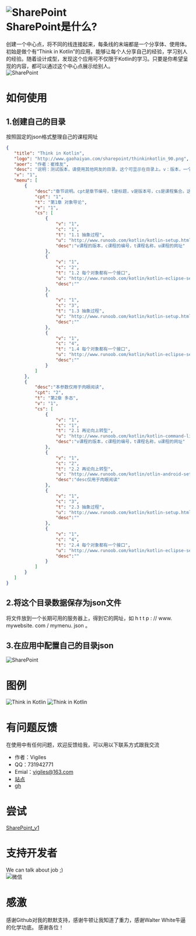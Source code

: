 ![SharePoint](splogo.png)<br/>
SharePoint是什么?
====
创建一个中心点，将不同的线连接起来，每条线的末端都是一个分享体、使用体。
初始是做个有“Think in Kotlin”的应用，能够让每个人分享自己的经验，学习别人的经验。随着设计成型，发现这个应用可不仅限于Kotlin的学习。只要是你希望呈现的内容，都可以通过这个中心点展示给别人。<br/>
![SharePoint](about.png)

如何使用
====
1.创建自己的目录
------- 
按照固定的json格式整理自己的课程网址
 ``` json
{
	"title": "Think in Kotlin",
	"logo": "http://www.gaohaiyan.com/sharepoint/thinkinkotlin_90.png",
    "aoer": "作者：崔维友",
    "desc": "说明：测试版本，请使用其他网友的目录。这个可显示在目录上。v：版本，一个数值",
    "v": "1",
    "menu": [
        {
			"desc":"章节说明。cpt是章节编号，t是标题，v是版本号，cs是课程集合。这个menu是一个二级集合",
            "cpt": "1",
            "t": "第1章 对象导论",
            "v": "1",
            "cs": [
                {
                    "v": "1",
                    "c": "1",
                    "t": "1.1 抽象过程",
                    "u": "http://www.runoob.com/kotlin/kotlin-setup.html",
					"desc":"v课程的版本，c课程的编号，t课程名称，u课程的网址"
                },
                {
                    "v": "1",
                    "c": "2",
                    "t": "1.2 每个对象都有一个接口",
                    "u": "http://www.runoob.com/kotlin/kotlin-eclipse-setup.html",
					"desc":""
                },
                {
                    "v": "1",
                    "c": "3",
                    "t": "1.3 抽象过程",
                    "u": "http://www.runoob.com/kotlin/kotlin-setup.html",
					"desc":""
                },
                {
                    "v": "1",
                    "c": "4",
                    "t": "1.4 每个对象都有一个接口",
                    "u": "http://www.runoob.com/kotlin/kotlin-eclipse-setup.html",
					"desc":""
                }
            ]
        },
        {
			"desc":"本参数仅用于肉眼阅读",
            "cpt": "2",
            "t": "第2章 多态",
            "v": "1",
            "cs": [
                {
                    "v": "1",
                    "c": "1",
                    "t": "2.1 再论向上转型",
                    "u": "http://www.runoob.com/kotlin/kotlin-command-line.html",
					"desc":"v课程的版本，c课程的编号，t课程名称，u课程的网址"
                },
                {
                    "v": "1",
                    "c": "2",
                    "t": "2.2 再论向上转型",
                    "u": "http://www.runoob.com/kotlin/otlin-android-setup.html",
					"desc":"desc仅用于肉眼阅读"
                },
                {
                    "v": "1",
                    "c": "3",
                    "t": "2.3 抽象过程",
                    "u": "http://www.runoob.com/kotlin/kotlin-setup.html",
					"desc":""
                },
                {
                    "v": "1",
                    "c": "4",
                    "t": "2.4 每个对象都有一个接口",
                    "u": "http://www.runoob.com/kotlin/kotlin-eclipse-setup.html",
					"desc":""
                }
            ]
        }
    ]
}
 ```

2.将这个目录数据保存为json文件
------- 
将文件放到一个长期可用的服务器上，得到它的网址，如 h t t p : // www. mywebsite. com / mymenu. json 。

3.在应用中配置自己的目录json
------- 
![SharePoint](myurl.png)

图例
====
![Think in Kotlin](show1.png)
![Think in Kotlin](show2.png)

有问题反馈
====
在使用中有任何问题，欢迎反馈给我，可以用以下联系方式跟我交流

* 作者：Vigiles
* QQ：731942771
* Emial：vigiles@163.com
* [站点](http://www.gaohaiyan.com)
* [gh](https://github.com/731942771/SharePoint)

尝试
====
[SharePoint_v1](SharePoint_v1.apk)

支持开发者
====
We can talk about job ;)<br/>
![微信](weixin.png)

感激
====
感谢Github对我的默默支持，感谢牛顿让我知道了重力，感谢Walter White牛逼的化学功底。
感谢各位！
